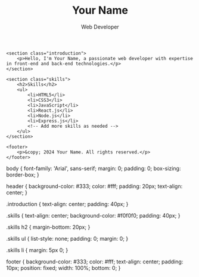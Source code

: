 <!DOCTYPE html>
<html lang="en">

<head>
    <meta charset="UTF-8">
    <meta name="viewport" content="width=device-width, initial-scale=1.0">
    <title>Your Name - Web Developer</title>
    <link rel="stylesheet" href="styles.css">
</head>

<body>
    <header>
        <h1>Your Name</h1>
        <p>Web Developer</p>
    </header>

    <section class="introduction">
        <p>Hello, I'm Your Name, a passionate web developer with expertise in front-end and back-end technologies.</p>
    </section>

    <section class="skills">
        <h2>Skills</h2>
        <ul>
            <li>HTML5</li>
            <li>CSS3</li>
            <li>JavaScript</li>
            <li>React.js</li>
            <li>Node.js</li>
            <li>Express.js</li>
            <!-- Add more skills as needed -->
        </ul>
    </section>

    <footer>
        <p>&copy; 2024 Your Name. All rights reserved.</p>
    </footer>
</body>

</html>


body {
    font-family: 'Arial', sans-serif;
    margin: 0;
    padding: 0;
    box-sizing: border-box;
}

header {
    background-color: #333;
    color: #fff;
    padding: 20px;
    text-align: center;
}

.introduction {
    text-align: center;
    padding: 40px;
}

.skills {
    text-align: center;
    background-color: #f0f0f0;
    padding: 40px;
}

.skills h2 {
    margin-bottom: 20px;
}

.skills ul {
    list-style: none;
    padding: 0;
    margin: 0;
}

.skills li {
    margin: 5px 0;
}

footer {
    background-color: #333;
    color: #fff;
    text-align: center;
    padding: 10px;
    position: fixed;
    width: 100%;
    bottom: 0;
}




